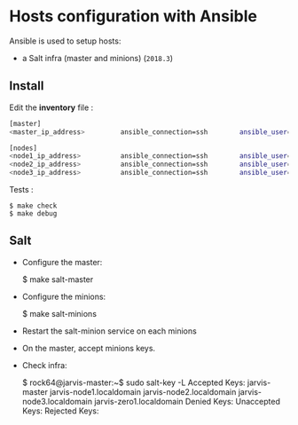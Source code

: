 # Hosts configuration with Ansible

Ansible is used to setup hosts:

* a Salt infra (master and minions) (`2018.3`)

## Install

Edit the **inventory** file :

```bash
[master]
<master_ip_address>         ansible_connection=ssh        ansible_user=pirate

[nodes]
<node1_ip_address>          ansible_connection=ssh        ansible_user=pirate
<node2_ip_address>          ansible_connection=ssh        ansible_user=pirate
<node3_ip_address>          ansible_connection=ssh        ansible_user=pirate
```

Tests :

    $ make check
    $ make debug


## Salt

* Configure the master:

    $ make salt-master

* Configure the minions:

    $ make salt-minions

* Restart the salt-minion service on each minions

* On the master, accept minions keys.

* Check infra:

    $ rock64@jarvis-master:~$ sudo salt-key -L
    Accepted Keys:
    jarvis-master
    jarvis-node1.localdomain
    jarvis-node2.localdomain
    jarvis-node3.localdomain
    jarvis-zero1.localdomain
    Denied Keys:
    Unaccepted Keys:
    Rejected Keys:
